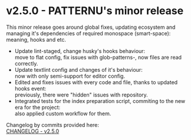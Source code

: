 <!-- markdownlint-disable -->
<!-- textlint-disable -->
# v2.5.0 - PATTERNU's minor release

This minor release goes around global fixes, updating ecosystem and managing it's
dependencies of required monospace (smart-space): meaning, hooks and etc.

- Update lint-staged, change husky's hooks behaviour:\
  move to flat config, fix issues with glob-patterns-, now files are read correctly.
- Update textlint config and changes of it's behaviour:\
  now with only semi-support for editor config.
- Edited and fixes issues with every code and file, thanks to updated hooks event:\
  previously, there were "hidden" issues with repository.
- Integrated tests for the index preparation script, commiting to the new era for
  the project:\
  also applied custom workflow for them.

Changelog by commits provided here:\
[CHANGELOG - v2.5.0](./../../CHANGELOG.md#250-2025-05-07)
